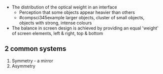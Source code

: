 - The distribution of the optical weight in an interface
	- Perception that some objects appear heavier than others
	- #compsci345example larger objects, cluster of small objects, objects with strong, intense colours
- The balance in screen design is achieved by providing an equal 'weight' of screen elements, left & right, top & bottom

## 2 common systems
1. Symmetry - a mirror
2. Asymmetry